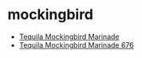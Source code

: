 # mockingbird

 * [Tequila Mockingbird Marinade](../../index/t/tequila-mockingbird-marinade-676.json)
 * [Tequila Mockingbird Marinade 676](../../index/t/tequila-mockingbird-marinade-676.json)
